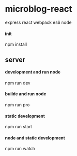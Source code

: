 # microblog-react
express react webpack es6 node

#### init
  npm install

## server

#### development and run node
  npm run dev
#### builde and run node
  npm run pro  
#### static development
  npm run start
#### node and static development
  npm run watch  
